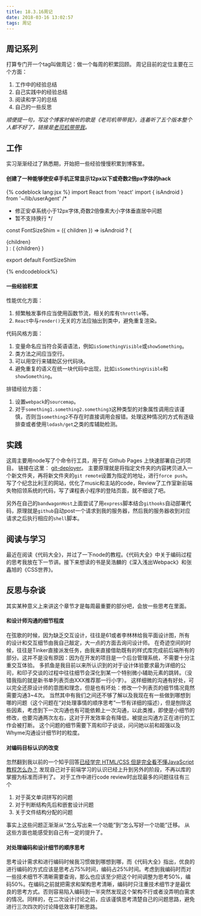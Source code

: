 ```yaml
---
title: 18.3.16周记
date: 2018-03-16 13:02:57
tags: 周记
---
```

## 周记系列
打算专门开一个tag叫做周记：做一个每周的积累回顾。
周记目前的定位主要在三个方面：
1. 工作中的经验总结
2. 自己实践中的经验总结
3. 阅读和学习的总结
4. 自己的一些反思

*顺便提一句，写这个博客时候听的歌是《老司机带带我》，连着听了五个版本整个人都不好了，链接是[老司机带带我](https://www.bilibili.com/video/av1755709/)。*

## 工作
实习渐渐经过了熟悉期，开始把一些经验慢慢积累到博客里。
#### 创建了一种能够使安卓手机正常显示12px以下或奇数2倍px字体的hack
{% codeblock lang:jsx %}
import React from 'react'
import { isAndroid } from '~/lib/userAgent'
/*
* 修正安卓系统小于12px字体,奇数2倍像素大小字体垂直居中问题
* 暂不支持换行
*/

const FontSizeShim = ({ children }) =>
  isAndroid ? (
    <div>
      <span className="FontSizeShimContent">{children}</span>
      <style jsx>{`
        .FontSizeShimContent::before {
          position: absolute;
          font-size: 4em;
          transform: scale(0.25);
          transform-origin: top left;
          content: '${children}';
          white-space:nowrap;
          visibility: visible;
        }
        .FontSizeShimContent {
          position: relative;
          visibility: hidden;
        }
      `}</style>
    </div>
  ) : (
    <span>{children}</span>
  )

export default FontSizeShim

{% endcodeblock%}

#### 一些经验积累
性能优化方面：
1. 频繁触发事件应当使用函数节流，相关的库有`throttle`等。
2. `React`中与`render()`无关的方法应抽出到类中，避免重复渲染。

代码风格方面：
1. 变量命名应当符合英语语法，例如`isSomethingVisible`或`showSomething`。
2. 类方法之间应当空行。
3. 可以用空行来辅助区分代码块。
4. 避免重复的语义在统一块代码中出现，比如`isSomethingVisible`和`showSomething`。

排错经验方面：
1. 设置`webpack`的`sourcemap`。
2. 对于`something1.something2.something3`这种类型的对象属性调用应该谨慎，否则当`something2`不存在时直接调用会报错。处理这种情况的方式有逐级排查或者使用`lodash/get`之类的库辅助检测。

## 实践
这周主要用node写了个命令行工具，用于在 Github Pages 上快速部署自己的项目。
链接在这里： [git-deployer](https://www.npmjs.com/package/git-deployer)。
主要原理就是将指定文件夹的内容拷贝进入一个新文件夹，再将新文件夹的`git remote`设置为指定的地址，进行`force push`。
写了个纪念比利王的网站，优化了music和主站的code，Review了工作室新前端失物招领系统的代码，写了课程表小程序的登陆页面，就不细说了吧。

另外在自己的`bandwagonHost`上面尝试了用`express`脚本结合`githooks`自动部署代码，原理就是`github`自动post一个请求到我的服务器，然后我的服务器收到对应请求之后执行相应的`shell`脚本。

## 阅读与学习
最近在阅读《代码大全》，并过了一下node的教程。《代码大全》中关于编码过程的思考我放在下一节讲。接下来想读的书是吴浩麟的《深入浅出Webpack》和张鑫旭的《CSS世界》。

## 反思与杂谈
其实某种意义上来讲这个章节才是每周最重要的部分吧，会放一些思考在里面。

#### 和设计师沟通的细节程度
在弦歌的时候，因为缺乏交互设计，往往是61或者李林林给我平面设计图，所有的设计和交互细节由我自己敲定，大一点的方面去询问设计师。
在奇迹空间的时候，往往是Tinker直接派发任务，由我来直接借助既有的样式库完成前后端所有的部分。这并不是没有原因：因为在开发的项目是一个后台管理系统，不需要十分注重交互体验。
多抓鱼是我目前以来所认识到的对于设计体验要求最为详细的公司，和印子交谈的过程中往往细节会深化到某一个特别微小辅助元素的跳转。（没错我指的就是新书单列表页由XXX推荐那一行小字）。
这样细微的沟通有好处，可以完全还原设计师的意图和理念，但是也有坏处：修改一个列表页的细节情况竟然需要沟通3~4次。
当然其中有我们之间还不够了解以及我现在有一些做到哪想到哪的问题（这个问题在“对处理事情的顺序思考”一节有详细的描述），但是刨除这些因素，考虑到下一次沟通也有可能依赖上一次沟通，以此类推，即使是小细节的修改，也要沟通两次左右，这对于开发效率会有降低，被提出沟通方正在进行的工作会被打断。
这个问题的细节需要下周和印子谈谈，问问她以前和超强以及Whyme沟通设计细节时的粒度。

#### 对编码目标认识的改变
忽然翻到我以前的一个知乎回答[已经学完 HTML/CSS 但是完全看不懂JavaScript 教程怎么办？](https://www.zhihu.com/question/59650690/answer/181020702)
发现自己对于前端学习的认识已经上升到另外的阶段，不再以库的掌握为标准而评判了。
对于工作中进行code review时出现最多的问题往往有三个

1. 对于英文单词拼写的问题
2. 对于判断结构先后和嵌套设计问题
3. 关于文件结构分配的问题

事实上这些问题正渐渐从“怎么写出来一个功能”到“怎么写好一个功能”迁移。
从这些方面也能感受到自己有一定的提升了。

#### 对处理编码和设计细节的顺序思考
思考设计需求和进行编码时候我习惯做到哪想到哪，而《代码大全》指出，优良的进行编码的方式应该是思考占75%时间，编码占25%时间。考虑到我编码时而对一些技术细节不清晰需要查询，那么也应该至少把这个时间调整为思考50%，编码50%。在编码之前就把需求和架构思考清晰，编码时只注重技术细节才是最优良的思考方式。否则容易陷入编码到一半突然发现这个架构不行或者没弄明白需求的情况。同样的，在二次设计讨论之前，应该谨慎思考清楚自己的问题思路，避免进行三次四次的讨论降低效率打断思路。
